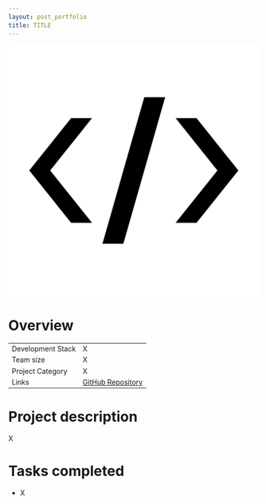 ```yaml
---
layout: post_portfolio
title: TITLE
---
```

<img src="/images/fulls/tmp-cover.png" class="fit image shadow">

<h1>Overview</h1>
<table>
<tr><td><span class="icon fa-cog"></span>  Development Stack</td>
<td>X</td></tr>
<tr><td><span class="icon fa-users"></span>  Team size</td>
<td>X</td></tr>
<tr><td><span class="icon fa-tags"></span>  Project Category</td>
<td>X</td></tr>
<tr><td><span class="icon fa-share-alt"></span>  Links</td>
<td><a href = "https://github.com/pwang347/PROJECT">GitHub Repository</a></td></tr>
</table>

<h1>Project description</h1>
X

<h1>Tasks completed</h1>
<ul>
<li>X</li>
</ul>
